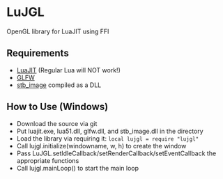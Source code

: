 LuJGL
=====

OpenGL library for LuaJIT using FFI

Requirements
------------

 + [LuaJIT](http://luajit.org/luajit.html) (Regular Lua will NOT work!)
 + [GLFW](http://www.glfw.org/)
 + [stb_image](http://nothings.org/) compiled as a DLL

How to Use (Windows)
--------------------
 + Download the source via git
 + Put luajit.exe, lua51.dll, glfw.dll, and stb_image.dll in the directory
 + Load the library via requiring it: `local lujgl = require "lujgl"`
 + Call lujgl.initialize(windowname, w, h) to create the window
 + Pass LuJGL.setIdleCallback/setRenderCallback/setEventCallback the appropriate functions
 + Call lujgl.mainLoop() to start the main loop

